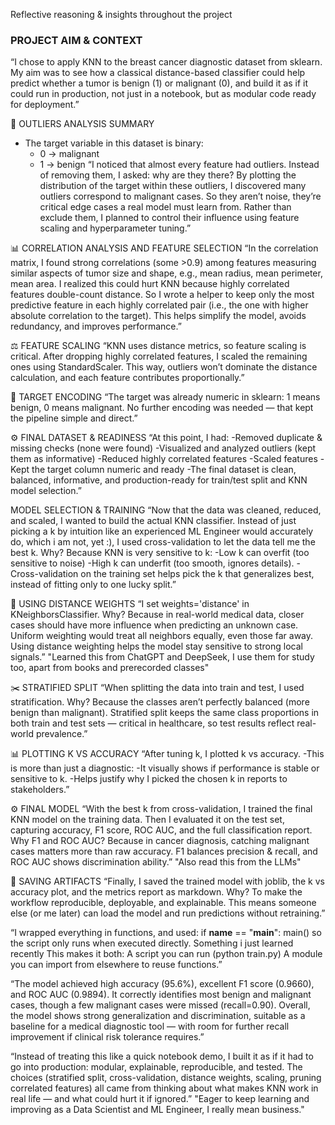 Reflective reasoning & insights throughout the project

### PROJECT AIM & CONTEXT
“I chose to apply KNN to the breast cancer diagnostic dataset from sklearn.
My aim was to see how a classical distance-based classifier could help predict whether a tumor is benign (1) or malignant (0), and build it as if it could run in production, not just in a notebook, but as modular code ready for deployment.”

🧪 OUTLIERS ANALYSIS SUMMARY
- The target variable in this dataset is binary:
  - 0 → malignant
  - 1 → benign
“I noticed that almost every feature had outliers.
Instead of removing them, I asked: why are they there?
By plotting the distribution of the target within these outliers, I discovered many outliers correspond to malignant cases.
So they aren’t noise, they’re critical edge cases a real model must learn from.
Rather than exclude them, I planned to control their influence using feature scaling and hyperparameter tuning.”

📊 CORRELATION ANALYSIS AND FEATURE SELECTION
“In the correlation matrix, I found strong correlations (some >0.9) among features measuring similar aspects of tumor size and shape, e.g., mean radius, mean perimeter, mean area.
I realized this could hurt KNN because highly correlated features double-count distance.
So I wrote a helper to keep only the most predictive feature in each highly correlated pair (i.e., the one with higher absolute correlation to the target).
This helps simplify the model, avoids redundancy, and improves performance.”

⚖ FEATURE SCALING
“KNN uses distance metrics, so feature scaling is critical.
After dropping highly correlated features, I scaled the remaining ones using StandardScaler.
This way, outliers won’t dominate the distance calculation, and each feature contributes proportionally.”

🧬 TARGET ENCODING
“The target was already numeric in sklearn: 1 means benign, 0 means malignant.
No further encoding was needed — that kept the pipeline simple and direct.”

⚙ FINAL DATASET & READINESS
“At this point, I had:
-Removed duplicate & missing checks (none were found)
-Visualized and analyzed outliers (kept them as informative)
-Reduced highly correlated features
-Scaled features
-Kept the target column numeric and ready
-The final dataset is clean, balanced, informative, and production-ready for train/test split and KNN model selection.”

 MODEL SELECTION & TRAINING
“Now that the data was cleaned, reduced, and scaled, I wanted to build the actual KNN classifier.
Instead of just picking a k by intuition like an experienced ML Engineer would accurately do, which i am not, yet :), I used cross-validation to let the data tell me the best k.
Why? Because KNN is very sensitive to k:
-Low k can overfit (too sensitive to noise)
-High k can underfit (too smooth, ignores details).
-Cross-validation on the training set helps pick the k that generalizes best, instead of fitting only to one lucky split.”

🔧 USING DISTANCE WEIGHTS
“I set weights='distance' in KNeighborsClassifier.
Why? Because in real-world medical data, closer cases should have more influence when predicting an unknown case.
Uniform weighting would treat all neighbors equally, even those far away.
Using distance weighting helps the model stay sensitive to strong local signals.”
"Learned this from ChatGPT and DeepSeek, I use them for study too, apart from books and prerecorded classes"

✂️ STRATIFIED SPLIT
“When splitting the data into train and test, I used stratification.
Why? Because the classes aren’t perfectly balanced (more benign than malignant).
Stratified split keeps the same class proportions in both train and test sets — critical in healthcare, so test results reflect real-world prevalence.”

📊 PLOTTING K VS ACCURACY
“After tuning k, I plotted k vs accuracy.
-This is more than just a diagnostic:
-It visually shows if performance is stable or sensitive to k.
-Helps justify why I picked the chosen k in reports to stakeholders.”

⚙ FINAL MODEL
“With the best k from cross-validation, I trained the final KNN model on the training data.
Then I evaluated it on the test set, capturing accuracy, F1 score, ROC AUC, and the full classification report.
Why F1 and ROC AUC? Because in cancer diagnosis, catching malignant cases matters more than raw accuracy.
F1 balances precision & recall, and ROC AUC shows discrimination ability.”
"Also read this from the LLMs"

💾 SAVING ARTIFACTS
“Finally, I saved the trained model with joblib, the k vs accuracy plot, and the metrics report as markdown.
Why? To make the workflow reproducible, deployable, and explainable.
This means someone else (or me later) can load the model and run predictions without retraining.”

“I wrapped everything in functions, and used:
if __name__ == "__main__":
    main()
so the script only runs when executed directly. Something i just learned recently
This makes it both:
A script you can run (python train.py)
A module you can import from elsewhere to reuse functions.”

“The model achieved high accuracy (95.6%), excellent F1 score (0.9660), and ROC AUC (0.9894).
It correctly identifies most benign and malignant cases, though a few malignant cases were missed (recall=0.90).
Overall, the model shows strong generalization and discrimination, suitable as a baseline for a medical diagnostic tool — with room for further recall improvement if clinical risk tolerance requires.”

“Instead of treating this like a quick notebook demo, I built it as if it had to go into production:
modular, explainable, reproducible, and tested.
The choices (stratified split, cross-validation, distance weights, scaling, pruning correlated features) all came from thinking about what makes KNN work in real life — and what could hurt it if ignored.”
"Eager to keep learning and improving as a Data Scientist and ML Engineer, I really mean business."

